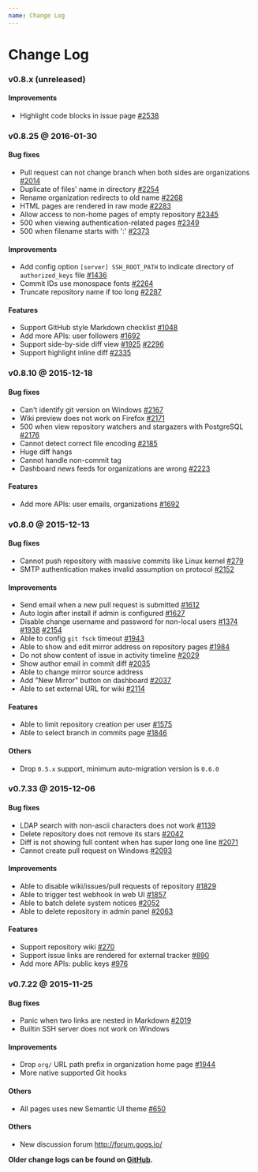 ```yaml
---
name: Change Log
---
```


# Change Log

### v0.8.x (unreleased)

#### Improvements

- Highlight code blocks in issue page [#2538](https://github.com/gogits/gogs/pull/2538)

### v0.8.25 @ 2016-01-30

#### Bug fixes

- Pull request can not change branch when both sides are organizations [#2014](https://github.com/gogits/gogs/issues/2014)
- Duplicate of files' name in directory [#2254](https://github.com/gogits/gogs/issues/2254)
- Rename organization redirects to old name [#2268](https://github.com/gogits/gogs/issues/2268) 
- HTML pages are rendered in raw mode [#2283](https://github.com/gogits/gogs/issues/2283) 
- Allow access to non-home pages of empty repository [#2345](https://github.com/gogits/gogs/issues/2345) 
- 500 when viewing authentication-related pages [#2349](https://github.com/gogits/gogs/issues/2349)
- 500 when filename starts with ':' [#2373](https://github.com/gogits/gogs/issues/2373)

#### Improvements

- Add config option `[server] SSH_ROOT_PATH` to indicate directory of `authorized_keys` file [#1436](https://github.com/gogits/gogs/issues/1436)
- Commit IDs use monospace fonts [#2264](https://github.com/gogits/gogs/issues/2264)
- Truncate repository name if too long [#2287](https://github.com/gogits/gogs/issues/2287)

#### Features

- Support GitHub style Markdown checklist [#1048](https://github.com/gogits/gogs/issues/1048) 
- Add more APIs: user followers [#1692](https://github.com/gogits/gogs/issues/1692) 
- Support side-by-side diff view [#1925](https://github.com/gogits/gogs/issues/1925) [#2296](https://github.com/gogits/gogs/issues/2296) 
- Support highlight inline diff [#2335](https://github.com/gogits/gogs/issues/2335)

### v0.8.10 @ 2015-12-18

#### Bug fixes

- Can't identify git version on Windows [#2167](https://github.com/gogits/gogs/issues/2167)
- Wiki preview does not work on Firefox [#2171](https://github.com/gogits/gogs/issues/2171)
- 500 when view repository watchers and stargazers with PostgreSQL [#2176](https://github.com/gogits/gogs/issues/2176)
- Cannot detect correct file encoding [#2185](https://github.com/gogits/gogs/issues/2185) 
- Huge diff hangs 
- Cannot handle non-commit tag
- Dashboard news feeds for organizations are wrong [#2223](https://github.com/gogits/gogs/issues/2223) 

#### Features

- Add more APIs: user emails, organizations [#1692](https://github.com/gogits/gogs/issues/1692) 

### v0.8.0 @ 2015-12-13

#### Bug fixes

- Cannot push repository with massive commits like Linux kernel [#279](https://github.com/gogits/gogs/issues/279) 
- SMTP authentication makes invalid assumption on protocol [#2152](https://github.com/gogits/gogs/issues/2152) 

#### Improvements

- Send email when a new pull request is submitted [#1612](https://github.com/gogits/gogs/issues/1612) 
- Auto login after install if admin is configured [#1627](https://github.com/gogits/gogs/issues/1627) 
- Disable change username and password for non-local users [#1374](https://github.com/gogits/gogs/issues/1374)  [#1938](https://github.com/gogits/gogs/issues/1938) [#2154](https://github.com/gogits/gogs/issues/2154) 
- Able to config `git fsck` timeout [#1943](https://github.com/gogits/gogs/issues/1943) 
- Able to show and edit mirror address on repository pages [#1984](https://github.com/gogits/gogs/issues/1984)
- Do not show content of issue in activity timeline [#2029](https://github.com/gogits/gogs/issues/2029)
- Show author email in commit diff [#2035](https://github.com/gogits/gogs/issues/2035) 
- Able to change mirror source address
- Add "New Mirror" button on dashboard [#2037](https://github.com/gogits/gogs/issues/2037) 
- Able to set external URL for wiki [#2114](https://github.com/gogits/gogs/issues/2114) 

#### Features

- Able to limit repository creation per user [#1575](https://github.com/gogits/gogs/issues/1575) 
- Able to select branch in commits page [#1846](https://github.com/gogits/gogs/issues/1846) 

#### Others

- Drop `0.5.x` support, minimum auto-migration version is `0.6.0`

### v0.7.33 @ 2015-12-06

#### Bug fixes

- LDAP search with non-ascii characters does not work [#1139](https://github.com/gogits/gogs/issues/1139) 
- Delete repository does not remove its stars [#2042](https://github.com/gogits/gogs/issues/2042) 
- Diff is not showing full content when has super long one line [#2071](https://github.com/gogits/gogs/issues/2071)
- Cannot create pull request on Windows [#2093](https://github.com/gogits/gogs/issues/2093) 

#### Improvements

- Able to disable wiki/issues/pull requests of repository [#1829](https://github.com/gogits/gogs/issues/1829) 
- Able to trigger test webhook in web UI [#1857](https://github.com/gogits/gogs/issues/1857) 
- Able to batch delete system notices [#2052](https://github.com/gogits/gogs/issues/2052) 
- Able to delete repository in admin panel [#2063](https://github.com/gogits/gogs/issues/2063) 

#### Features

- Support repository wiki [#270](https://github.com/gogits/gogs/issues/270) 
- Support issue links are rendered for external tracker [#890](https://github.com/gogits/gogs/issues/890) 
- Add more APIs: public keys [#976](https://github.com/gogits/gogs/issues/976) 

### v0.7.22 @ 2015-11-25

#### Bug fixes

- Panic when two links are nested in Markdown [#2019](https://github.com/gogits/gogs/issues/2019) 
- Builtin SSH server does not work on Windows 

#### Improvements

- Drop `org/` URL path prefix in organization home page [#1944](https://github.com/gogits/gogs/issues/1944) 
- More native supported Git hooks

#### Others

- All pages uses new Semantic UI theme [#650](https://github.com/gogits/gogs/issues/650) 

#### Others

- New discussion forum http://forum.gogs.io/

**Older change logs can be found on [GitHub](https://github.com/gogits/gogs/releases?after=v0.7.19).**
